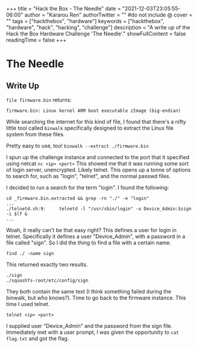 +++
title = "Hack the Box - The Needle"
date = "2021-12-03T23:05:55-06:00"
author = "Kararou Ren"
authorTwitter = "" #do not include @
cover = ""
tags = ["hackthebox", "hardware"]
keywords = ["hackthebox", "hardware", "hack", "hacking", "challenge"]
description = "A write up of the Hack the Box Hardware Challenge 'The Needle'."
showFullContent = false
readingTime = false
+++

# The Needle


## Write Up

`file firmware.bin` returns:
```
firmware.bin: Linux kernel ARM boot executable zImage (big-endian)
```

While searching the internet for this kind of file, I found that there's a
nifty little tool called `binwalk` specifically designed to extract the Linux
file system from these files.

Pretty easy to use, too!  `binwalk --extract ./firmware.bin`

I spun up the challenge instance and connected to the port that it specified
using netcat `nc <ip> <port>`  This showed me that it was running some sort of
login server, unencrypted.  Likely telnet.  This opens up a tonne of options to
search for, such as "login", "telnet", and the normal passwd files.

I decided to run a search for the term "login".  I found the following:

```
cd _firmware.bin.extracted && grep -rn "./" -e "login"
...
./telnetd.sh:9:		telnetd -l "/usr/sbin/login" -u Device_Admin:$sign	-i $lf &
...
```

Woah, it really can't be that easy right?  This defines a user for login in
telnet.  Specifically it defines a user "Device\_Admin", with a password in a
file called "sign".  So I did the thing to find a file with a certain name.

`find ./ -name sign`

This returned exactly two results.

```
./sign
./squashfs-root/etc/config/sign
```

They both contain the same text (I think something failed during the binwalk,
but who knows?).  Time to go back to the firmware instance.  This time I used
telnet.

`telnet <ip> <port>`

I supplied user "Device\_Admin" and the password from the sign file.
Immediately met with a user prompt, I was given the opportunity to `cat
flag.txt` and got the flag.

